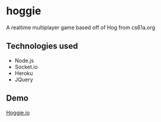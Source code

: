 # hoggie
A realtime multiplayer game based off of Hog from cs61a.org

## Technologies used
- Node.js
- Socket.io
- Heroku
- JQuery

## Demo
[Hoggie.io](http://.com)
